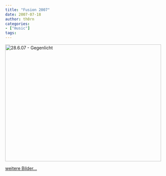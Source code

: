 ```yaml
---
title: "Fusion 2007"
date: 2007-07-18
author: th0rn
categories:
- ["music"]
tags:
---
```

<a href="http://www.flickr.com/photos/23631561@N00/845446182/" title="Photo Sharing"><img src="https://farm2.static.flickr.com/1416/845446182_56f0293690.jpg" alt="28.6.07 - Gegenlicht" height="375" width="500" /></a>

<a href="http://www.flickr.com/photos/23631561@N00/sets/72157600882615416/">weitere Bilder...</a>